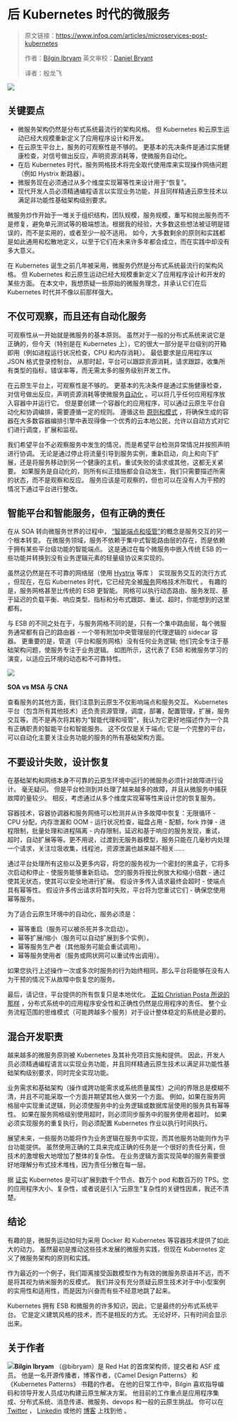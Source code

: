 # 后 Kubernetes 时代的微服务

> 原文链接：https://www.infoq.com/articles/microservices-post-kubernetes
>
> 作者：[Bilgin Ibryam](https://www.infoq.com/profile/Bilgin-Ibryam)
> 英文审校：[Daniel Bryant](https://www.infoq.com/profile/Daniel-Bryant)
>
> 译者：殷龙飞

![](https://ws1.sinaimg.cn/large/006tSBxtly1fuwq6p06rhj302s02sgm0.jpg)

## 关键要点

*   微服务架构仍然是分布式系统最流行的架构风格。 但 Kubernetes 和云原生运动已经大规模重新定义了应用程序设计和开发。
*   在云原生平台上，服务的可观察性是不够的。 更基本的先决条件是通过实施健康检查，对信号做出反应，声明资源消耗等，使微服务自动化。
*   在后 Kubernetes 时代，服务网格技术将完全取代使用库来实现操作网络问题（例如 Hystrix 断路器）。
*   微服务现在必须通过从多个维度实现幂等性来设计用于“恢复”。
*   现代开发人员必须精通编程语言以实现业务功能，并且同样精通云原生技术以满足非功能性基础架构级别要求。

微服务炒作开始于一堆关于组织结构，团队规模，服务规模，重写和抛出服务而不是修复，避免单元测试等的极端想法。根据我的经验，大多数这些想法被证明是错误的，而不是实用的，或者至少一般不适用。 如今，大多数剩余的原则和实践都是如此通用和松散地定义，以至于它们在未来许多年都会成立，而在实践中却没有多大意义。

在 Kubernetes 诞生之前几年被采用，微服务仍然是分布式系统最流行的架构风格。 但 Kubernetes 和云原生运动已经大规模重新定义了应用程序设计和开发的某些方面。 在本文中，我想质疑一些原始的微服务理念，并承认它们在后 Kubernetes 时代并不像以前那样强大。

## 不仅可观察，而且还有自动化服务

可观察性从一开始就是微服务的基本原则。 虽然对于一般的分布式系统来说它是正确的，但今天（特别是在 Kubernetes 上），它的很大一部分是平台级别的开箱即用（例如进程运行状况检查，CPU 和内存消耗）。 最低要求是应用程序以 JSON 格式登录控制台。 从那时起，平台可以跟踪资源消耗，请求跟踪，收集所有类型的指标，错误率等，而无需太多的服务级别开发工作。

在云原生平台上，可观察性是不够的。 更基本的先决条件是通过实施健康检查，对信号做出反应，声明资源消耗等使微服务[自动化](https://www.redhat.com/en/resources/cloud-native-container-design-whitepaper) 。可以将几乎任何应用程序放入容器中并运行它。 但是要创建一个容器化的应用程序，可以通过云原生平台自动化和协调编排，需要遵循一定的规则。 遵循这些 [原则和模式](https://leanpub.com/k8spatterns/) ，将确保生成的容器在大多数容器编排引擎中表现得像一个优秀的云本地公民，允许以自动方式对它们进行调度，扩展和监视。

我们希望平台不必观察服务中发生的情况，而是希望平台检测异常情况并按照声明进行协调。 无论是通过停止将流量引导到服务实例，重新启动，向上和向下扩展，还是将服务移动到另一个健康的主机，重试失败的请求或其他，这都无关紧要。 如果服务是自动化的，则所有纠正措施都会自动发生，我们只需要描述所需的状态，而不是观察和反应。 服务应该是可观察的，但也可以在没有人为干预的情况下通过平台进行整改。

## 智能平台和智能服务，但有正确的责任

在从 SOA 转向微服务世界的过程中， [“智能端点和哑管”](https://martinfowler.com/articles/microservices.html#SmartEndpointsAndDumbPipes)的概念是服务交互的另一个根本转变。 在微服务领域，服务不依赖于集中式智能路由层的存在，而是依赖于拥有某些平台级功能的智能端点。 这是通过在每个微服务中嵌入传统 ESB 的一些功能并转换到没有业务逻辑元素的轻量级协议来实现的。

虽然这仍然是在不可靠的网络层（使用 [Hystrix](https://github.com/Netflix/Hystrix) 等库 ） 实现服务交互的流行方式 ，但现在，在后 Kubernetes 时代，它已经完全被[服务](https://www.cncf.io/blog/2017/04/26/service-mesh-critical-component-cloud-native-stack/)网格技术所取代 。 有趣的是，服务网格甚至比传统的 ESB 更智能。 网格可以执行动态路由、服务发现、基于延迟的负载平衡、响应类型、指标和分布式跟踪、重试、超时，你能想到的这里都有。

与 ESB 的不同之处在于，与服务网格不同的是，只有一个集中路由层，每个微服务通常都有自己的路由器 \- 一个带有附加中央管理层的代理逻辑的 sidecar 容器。 更重要的是，管道（平台和服务网格）没有任何业务逻辑; 他们完全专注于基础架构问题，使服务专注于业务逻辑。 如图所示，这代表了 ESB 和微服务学习的演变，以适应云环境的动态和不可靠特性。

[![](https://ws1.sinaimg.cn/large/006tSBxtly1fuwq6pf4fyj30gn057gnd.jpg)](https://ws1.sinaimg.cn/large/006tSBxtly1fuwqifjflij31390c9whb.jpg)

**SOA vs MSA 与 CNA**

查看服务的其他方面，我们注意到云原生不仅影响端点和服务交互。 Kubernetes 平台（包含所有其他技术）还负责资源管理，调度，部署，配置管理，扩展，服务交互等。而不是再次将其称为“智能代理和哑管”，我认为它更好地描述作为一个具有正确职责的智能平台和智能服务。 这不仅仅是关于端点; 它是一个完整的平台，可以自动化主要关注业务功能的服务的所有基础架构方面。

## 不要设计失败，设计恢复

在基础架构和网络本身不可靠的云原生环境中运行的微服务必须针对故障进行设计。 毫无疑问。 但是平台检测到并处理了越来越多的故障，并且从微服务中捕获故障的量较少。 相反，考虑通过从多个维度实现幂等性来设计您的恢复服务。

容器技术，容器协调器和服务网络可以检测并从许多故障中恢复：无限循环 \- CPU 分配，内存泄漏和 OOM \- 运行状况检查，磁盘占用 \- 配额，fork 炸弹 \- 进程限制，批量处理和进程隔离 \- 内存限制，延迟和基于响应的服务发现，重试，超时，自动扩展等等。更不用说，过渡到无服务器模型，服务只能在几毫秒内处理一个请求，关注垃圾收集，线程池，资源泄漏也越来越不相关......

通过平台处理所有这些以及更多内容，将您的服务视为一个密封的黑盒子，它将多次启动和停止 \- 使服务能够重新启动。 您的服务将按比例放大和缩小倍数 \- 通过使其无状态，使其可以安全地进行扩展。 假设许多传入请求最终会超时 \- 使端点具有幂等性。 假设许多传出请求将暂时失败，平台将为您重试它们 \- 确保您使用幂等服务。

为了适合云原生环境中的自动化，服务必须是：

*   幂等重启（服务可以被杀死并多次启动）。
*   幂等扩展/缩小（服务可以自动扩展到多个实例）。
*   幂等服务生产者（其他服务可能会重试调用）。
*   幂等服务使用者（服务或网状网可以重试传出调用）。

如果您执行上述操作一次或多次时服务的行为始终相同，那么平台将能够在没有人为干预的情况下从故障中恢复您的服务。

最后，请记住，平台提供的所有恢复只是本地优化。 [正如 Christian Posta 所说的那样](http://blog.christianposta.com/microservices/application-safety-and-correctness-cannot-be-offloaded-to-istio-or-any-service-mesh/) ，分布式系统中的应用程序安全性和正确性仍然是应用程序的责任。 整个业务流程范围的思维模式（可能跨越多个服务）对于设计整体稳定的系统是必要的。

## 混合开发职责

越来越多的微服务原则被 Kubernetes 及其补充项目实施和提供。 因此，开发人员必须精通编程语言以实现业务功能，并且同样精通云原生技术以满足非功能性基础架构级别要求，同时完全实现功能。

业务需求和基础架构（操作或跨功能需求或系统质量属性）之间的界限总是模糊不清，并且不可能采取一个方面并期望其他人做另一个方面。 例如，如果在服务网格层中实现重试逻辑，则必须使服务中的业务逻辑或数据库层使用的服务具有幂等性。 如果在服务网格级别使用超时，则必须同步服务中的服务使用者超时。 如果必须实现服务的重复执行，则必须配置 Kubernetes 作业以执行时间执行。

展望未来，一些服务功能将作为业务逻辑在服务中实现，而其他服务功能则作为平台功能提供。 虽然使用正确的工具来完成正确的任务是一个很好的责任分离，但技术的激增极大地增加了整体的复杂性。 在业务逻辑方面实现简单的服务需要很好地理解分布式技术堆栈，因为责任分散在每一层。

据 [证实](https://kubernetes.io/blog/2016/03/1000-nodes-and-beyond-updates-to-kubernetes-performance-and-scalability-in-12/) Kubernetes 是可以扩展到数千个节点、数万个 pod 和数百万的 TPS。您的应用程序大小、复杂性，或者说是引入“云原生”复杂性的关键性因素，我还不清楚。

## 结论

有趣的是，微服务运动如何为采用 Docker 和 Kubernetes 等容器技术提供了如此大的动力。 虽然最初是推动这些技术发展的微服务实践，但现在 Kubernetes 定义了微服务架构的原则和实践。

作为最近的一个例子，我们距离接受函数模型作为有效的微服务原语并不远，而不是将其视为纳米服务的反模式。 我们并没有充分质疑云原生技术对于中小型案例的实用性和适用性，而是因为兴奋而有些不经意地跳了起来。

Kubernetes 拥有 ESB 和微服务的许多知识，因此，它是最终的分布式系统平台。 它是定义建筑风格的技术，而不是相反的方式。 无论好坏，只有时间会显示出来。

## 关于作者

**![](https://ws1.sinaimg.cn/large/006tSBxtly1fuwq6p5tm2j302d02sq2y.jpg)Bilgin Ibryam**  （@bibryam）是 Red Hat 的首席架构师，提交者和 ASF 成员。 他是一名开源传播者，博客作者，《Camel Design Patterns》 和 《Kubernetes Patterns》 书籍的作者。 在他的日常工作中，Bilgin 喜欢指导编码和领导开发人员成功构建云原生解决方案。 他目前的工作重点是应用程序集成、分布式系统、消息传递、微服务、devops 和一般的云原生挑战。 你可以在  [Twitter](https://twitter.com/bibryam)  ，  [Linkedin](https://uk.linkedin.com/in/bibryam)  或他的  [博客](http://www.ofbizian.com/) 上找到他 。